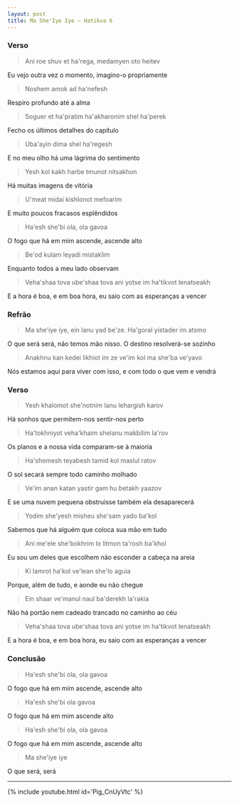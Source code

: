 ```yaml
---
layout: post
title: Ma She'Iye Iye – Hatikva 6
---
```


### Verso

>Ani roe shuv et ha'rega, medamyen oto heitev

Eu vejo outra vez o momento, imagino-o propriamente

>Noshem amok ad ha'nefesh

Respiro profundo até a alma

<!--more-->

>Soguer et ha'pratim ha'akharonim shel ha'perek

Fecho os últimos detalhes do capítulo

>Uba'ayin dima shel ha'regesh

E no meu olho há uma lágrima do sentimento 

>Yesh kol kakh harbe tmunot nitsakhon

Há muitas imagens de vitória

>U'meat midai kishlonot mefoarim

E muito poucos fracasos esplêndidos

>Ha'esh she'bi ola, ola gavoa

O fogo que há em mim ascende, ascende alto

>Be'od kulam leyadi mistaklim

Enquanto todos a meu lado observam

>Veha'shaa tova ube'shaa tova ani yotse im ha'tikvot lenatseakh

E a hora é boa, e em boa hora, eu saio com as esperanças a vencer

### Refrão

>Ma she'iye iye, ein lanu yad be'ze. Ha'goral yistader im atsmo

O que será será, não temos mão nisso. O destino resolverá-se sozinho

>Anakhnu kan kedei likhiot im ze ve'im kol ma she'ba ve'yavo

Nós estamos aqui para viver com isso, e com todo o que vem e vendrá

### Verso

>Yesh khalomot she'notnim lanu lehargish karov

Há sonhos que permitem-nos sentir-nos perto

>Ha'tokhniyot veha'khaim shelanu makbilim la'rov

Os planos e a nossa vida comparam-se à maioria

>Ha'shemesh teyabesh tamid kol maslul ratov

O sol secará sempre todo caminho molhado

>Ve'im anan katan yastir gam hu betakh yaazov

E se uma nuvem pequena obstruísse também ela desaparecerá

>Yodim she'yesh misheu she'sam yado ba'kol

Sabemos que há alguém que coloca sua mão em tudo

>Ani me'ele she'bokhrim lo litmon ta'rosh ba'khol

Eu sou um deles que escolhem não esconder a cabeça na areia

>Ki lamrot ha'kol ve'lean she'lo aguia

Porque, além de tudo, e aonde eu não chegue

>Ein shaar ve'manul naul ba'derekh la'rakia

Não há portão nem cadeado trancado no caminho ao céu

>Veha'shaa tova ube'shaa tova ani yotse im ha'tikvot lenatseakh

E a hora é boa, e em boa hora, eu saio com as esperanças a vencer

### Conclusão

>Ha'esh she'bi ola, ola gavoa

O fogo que há em mim ascende, ascende alto

>Ha'esh she'bi ola gavoa

O fogo que há em mim ascende alto

>Ha'esh she'bi ola, ola gavoa

O fogo que há em mim ascende, ascende alto

>Ma she'iye iye

O que será, será

---

{% include youtube.html id='Pig_CnUyVtc' %}
